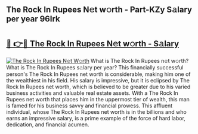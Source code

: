 ## The Rock In Rupees N𝚎t w𝚘rth - Part-KZy S𝚊lary per year 96Irk

# <h2><a href="http://gc3srq.nevu.top/?p=The+Rock+In+Rupees">🔗 👉🔴 The Rock In Rupees N𝚎t w𝚘rth - S𝚊lary</a></h2>

[![The Rock In Rupees N𝚎t W𝚘rth](https://i.imgur.com/Oavwk0R.jpeg)](http://gc3srq.nevu.top/?p=The+Rock+In+Rupees)
What is The Rock In Rupees n𝚎t w𝚘rth? What is The Rock In Rupees s𝚊lary per year?
This financially successful person's The Rock In Rupees net worth is considerable, making him one of the wealthiest in his field. His salary is impressive, but it is eclipsed by The Rock In Rupees net worth, which is believed to be greater due to his varied business activities and valuable real estate assets. With a The Rock In Rupees net worth that places him in the uppermost tier of wealth, this man is famed for his business savvy and financial prowess. This affluent individual, whose The Rock In Rupees net worth is in the billions and who earns an impressive salary, is a prime example of the force of hard labor, dedication, and financial acumen.
